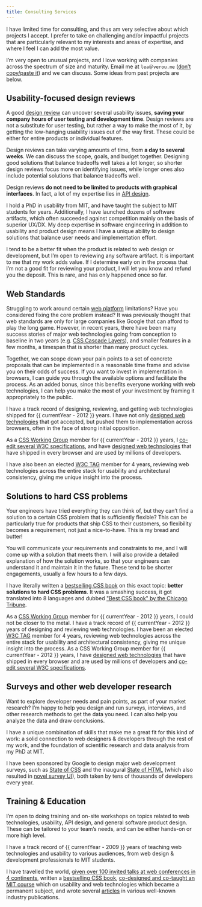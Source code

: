 ```yaml
---
title: Consulting Services
---
```


I have limited time for consulting, and thus am very selective about which projects I accept.
I prefer to take on challenging and/or impactful projects that are particularly relevant to my interests and areas of expertise, and where I feel I can add the most value.

I’m very open to unusual projects, and I love working with companies across the spectrum of size and maturity.
Email me at `lea＠verou.me` ([don’t copy/paste it](/blog/2009/11/yet-another-email-hiding-technique/)) and we can discuss.
Some ideas from past projects are below.

## Usability-focused design reviews


A good [design review](https://en.wikipedia.org/wiki/Design_review) can uncover several usability issues, **saving your company hours of user testing and development time**.
Design reviews are not a substitute for user testing, but rather a way to make the most of it, by getting the low-hanging usability issues out of the way first.
These could be either for entire products or individual features.

Design reviews can take varying amounts of time, from **a day to several weeks**.
We can discuss the scope, goals, and budget together.
Designing good solutions that balance tradeoffs well takes a lot longer, so shorter design reviews focus more on identifying issues, while longer ones also include potential solutions that balance tradeoffs well.

Design reviews **do not need to be limited to products with graphical interfaces**.
In fact, a lot of my expertise lies in [API design](https://www.youtube.com/watch?v=g92XUzc1OHY).


<article class="note" style="--label: 'Why me?'">

I hold a PhD in usability from MIT, and have taught the subject to MIT students for years.
Additionally, I have launched dozens of software artifacts, which often succeeded against competition mainly on the basis of superior UX/DX.
My deep expertise in software engineering in addition to usability and product design means I have a unique ability to design solutions that balance user needs and implementation effort.

I tend to be a better fit when the product is related to web design or development, but I’m open to reviewing any software artifact.
It is important to me that my work adds value.
If I determine early on in the process that I’m not a good fit for reviewing your product, I will let you know and refund you the deposit. This is rare, and has only happened once so far.
</article>

## Web Standards

Struggling to work around certain [web platform](https://en.wikipedia.org/wiki/Web_platform) limitations?
Have you considered fixing the core problem instead?
It was previously thought that web standards are only for large companies like Google that can afford to play the long game.
However, in recent years, there have been many success stories of major web technologies going from conception to baseline in two years (e.g. [CSS Cascade Layers](https://developer.mozilla.org/en-US/docs/Learn_web_development/Core/Styling_basics/Cascade_layers)), and smaller features in a few months, a timespan that is shorter than many product cycles.

Together, we can scope down your pain points to a set of concrete proposals that can be implemented in a reasonable time frame and advise you on their odds of success.
If you want to invest in implementation in browsers, I can guide you through the available options and facilitate the process.
As an added bonus, since this benefits everyone working with web technologies, I can help you make the most of your investment by framing it appropriately to the public.

<article class="note" style="--label: 'Why me?'">

I have a track record of designing, reviewing, and getting web technologies shipped for {{ currentYear - 2012 }} years. I have not only [designed web technologies](/specs) that got accepted, but pushed them to implementation across browsers, often in the face of strong initial opposition.

As a [CSS Working Group](https://en.wikipedia.org/wiki/CSS_Working_Group) member for {{ currentYear - 2012 }} years, I [co-edit several W3C specifications](/publications/#specifications), and have [designed web technologies](/specs) that have shipped in every browser and are used by millions of developers.

I have also been an elected [W3C TAG](https://en.wikipedia.org/wiki/Technical_Architecture_Group) member for 4 years, reviewing web technologies across the entire stack for usability and architectural consistency, giving me unique insight into the process.
</article>

## Solutions to hard CSS problems

Your engineers have tried everything they can think of, but they can’t find a solution to a certain CSS problem that is sufficiently flexible?
This can be particularly true for products that ship CSS to their customers, so flexibility becomes a requirement, not just a nice-to-have.
This is my bread and butter!

You will communicate your requirements and constraints to me, and I will come up with a solution that meets them.
I will also provide a detailed explanation of how the solution works, so that your engineers can understand it and maintain it in the future.
These tend to be shorter engagements, usually a few hours to a few days.

<article class="note" style="--label: 'Why me?'">

I have literally written a [bestselling CSS book](http://www.amazon.com/CSS-Secrets-Lea-Verou/dp/1449372635?tag=leaverou-20) on this exact topic: **better solutions to hard CSS problems**.
It was a smashing success, it got translated into 8 languages and dubbed ["Best CSS book" by the Chicago Tribune](https://www.chicagotribune.com/consumer-reviews/sns-bestreviews-electronics-the-best-css-book-20200701-kda2pyikobda5o3c4ivi4wzfui-story.html).

As a [CSS Working Group](https://en.wikipedia.org/wiki/CSS_Working_Group) member for {{ currentYear - 2012 }} years, I could not be closer to the metal. I have a track record of  {{ currentYear - 2012 }} years of designing and reviewing web technologies.
I have been an elected [W3C TAG](https://en.wikipedia.org/wiki/Technical_Architecture_Group) member for 4 years, reviewing web technologies across the entire stack for usability and architectural consistency, giving me unique insight into the process.
As a CSS Working Group member for {{ currentYear - 2012 }} years, I have [designed web technologies](/specs) that have shipped in every browser and are used by millions of developers and [co-edit several W3C specifications](/publications/#specifications).

</article>

## Surveys and other web developer research

Want to explore developer needs and pain points, as part of your market research?
I’m happy to help you design and run surveys, interviews, and other research methods to get the data you need.
I can also help you analyze the data and draw conclusions.

<article class="note" style="--label: 'Why me?'">

I have a unique combination of skills that make me a great fit for this kind of work:
a solid connection to web designers & developers through the rest of my work,
and the foundation of scientific research and data analysis from my PhD at MIT.

I have been sponsored by Google to design major web development surveys, such as [State of CSS](https://stateofcss.com) and the inaugural [State of HTML](https://stateofhtml.com/) (which also resulted in [novel survey UI](/blog/2024/context-chips/)), both taken by tens of thousands of developers every year.

</article>

## Training & Education

I’m open to doing training and on-site workshops on topics related to web technologies, usability, API design, and general software product design.
These can be tailored to your team’s needs, and can be either hands-on or more high level.

<article class="note" style="--label: 'Why me?'">

I have a track record of {{ currentYear - 2009 }} years of teaching web technologies and usability to various audiences, from web design & development professionals to MIT students.

I have travelled the world, [given over 100 invited talks at web conferences in 4 continents](http://lea.verou.me/speaking), written a [bestselling CSS book](http://www.amazon.com/CSS-Secrets-Lea-Verou/dp/1449372635?tag=leaverou-20), [co-designed and co-taught an MIT course](https://designftw.mit.edu) which on usability and web technologies which became a permanent subject, and wrote several [articles](https://lea.verou.me/publications/#articles) in various well-known industry publications.

</article>
